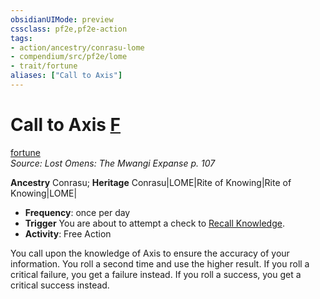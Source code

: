 ```yaml
---
obsidianUIMode: preview
cssclass: pf2e,pf2e-action
tags:
- action/ancestry/conrasu-lome
- compendium/src/pf2e/lome
- trait/fortune
aliases: ["Call to Axis"]
---
```

# Call to Axis [F](rules/core-rulebook/chapter-9-playing-the-game.md#Actions "Free Action")
[fortune](rules/traits/fortune.md "Fortune Effect Trait")  
*Source: Lost Omens: The Mwangi Expanse p. 107*  

**Ancestry** Conrasu; **Heritage** Conrasu|LOME|Rite of Knowing|Rite of Knowing|LOME|
- **Frequency**: once per day
- **Trigger** You are about to attempt a check to [Recall Knowledge](rules/actions/recall-knowledge.md).
- **Activity**: Free Action

You call upon the knowledge of Axis to ensure the accuracy of your information. You roll a second time and use the higher result. If you roll a critical failure, you get a failure instead. If you roll a success, you get a critical success instead.
